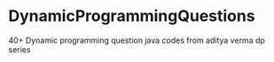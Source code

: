 # DynamicProgrammingQuestions
 40+ Dynamic programming question java codes from aditya verma dp series
